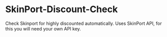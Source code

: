 # SkinPort-Discount-Check
Check Skinport for highly discounted automatically.
Uses SkinPort API, for this you will need your own API key. 